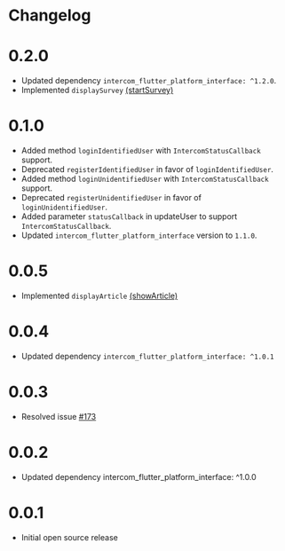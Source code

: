 # Changelog

# 0.2.0

- Updated dependency `intercom_flutter_platform_interface: ^1.2.0`.
- Implemented `displaySurvey` [(startSurvey)](https://developers.intercom.com/installing-intercom/docs/intercom-javascript#intercomstartsurvey-surveyid)

# 0.1.0

- Added method `loginIdentifiedUser` with `IntercomStatusCallback` support.
- Deprecated `registerIdentifiedUser` in favor of `loginIdentifiedUser`.
- Added method `loginUnidentifiedUser` with `IntercomStatusCallback` support.
- Deprecated `registerUnidentifiedUser` in favor of `loginUnidentifiedUser`.
- Added parameter `statusCallback` in updateUser to support `IntercomStatusCallback`.
- Updated `intercom_flutter_platform_interface` version to `1.1.0`.

# 0.0.5

- Implemented `displayArticle` [(showArticle)](https://developers.intercom.com/installing-intercom/docs/intercom-javascript#intercomshowarticle-articleid)

# 0.0.4

- Updated dependency `intercom_flutter_platform_interface: ^1.0.1`

# 0.0.3

- Resolved issue [#173](https://github.com/v3rm0n/intercom_flutter/issues/173)

# 0.0.2

- Updated dependency intercom_flutter_platform_interface: ^1.0.0

# 0.0.1

- Initial open source release
